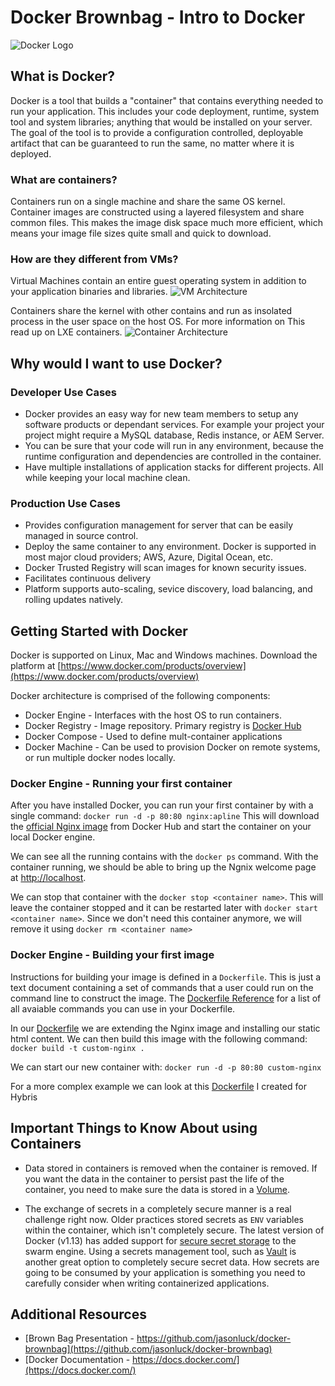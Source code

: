 # Docker Brownbag - Intro to Docker
![Docker Logo](https://www.docker.com/sites/default/files/moby.svg)

## What is Docker?
Docker is a tool that builds a "container" that contains everything needed to run your application. This includes
your code deployment, runtime, system tool and system libraries; anything that would be installed on your server. The goal of
the tool is to provide a configuration controlled, deployable artifact that can be guaranteed to run the same, no matter where
it is deployed.


### What are containers?
Containers run on a single machine and share the same OS kernel. Container images are constructed using a layered
filesystem and share common files. This makes the image disk space much more efficient, which means your image file sizes
quite small and quick to download.

### How are they different from VMs?
Virtual Machines contain an entire guest operating system in addition to your application binaries and libraries. 
![VM Architecture](https://www.docker.com/sites/default/files/WhatIsDocker_2_VMs_0-2_2.png) 

Containers
share the kernel with other contains and run as insolated process in the user space on the host OS. For more information on This
read up on LXE containers.
![Container Architecture](https://www.docker.com/sites/default/files/WhatIsDocker_3_Containers_2_0.png)

## Why would I want to use Docker?

### Developer Use Cases
* Docker provides an easy way for new team members to setup any software products or dependant services. For example your project
your project might require a MySQL database, Redis instance, or AEM Server.
* You can be sure that your code will run in any environment, because the runtime configuration and dependencies are controlled
in the container.
* Have multiple installations of application stacks for different projects. All while keeping your local machine clean.

### Production Use Cases
* Provides configuration management for server that can be easily managed in source control.
* Deploy the same container to any environment. Docker is supported in most major cloud providers; AWS, Azure, Digital Ocean, etc.
* Docker Trusted Registry will scan images for known security issues.
* Facilitates continuous delivery
* Platform supports auto-scaling, sevice discovery, load balancing, and rolling updates natively.


## Getting Started with Docker
Docker is supported on Linux, Mac and Windows machines. Download the platform at [https://www.docker.com/products/overview](https://www.docker.com/products/overview)

Docker architecture is comprised of the following components:
* Docker Engine - Interfaces with the host OS to run containers. 
* Docker Registry - Image repository. Primary registry is [Docker Hub](https://hub.docker.com/)
* Docker Compose - Used to define mult-container applications
* Docker Machine - Can be used to provision Docker on remote systems, or run multiple docker nodes locally.

### Docker Engine - Running your first container
After you have installed Docker, you can run your first container by with a single command:
`docker run -d -p 80:80 nginx:apline`
This will download the [official Nginx image](https://hub.docker.com/_/nginx/) from Docker Hub and start the container on your local Docker engine.

We can see all the running contains with the `docker ps` command. With the container running, we should be able
to bring up the Ngnix welcome page at [http://localhost](http://localhost). 

We can stop that container with the `docker stop <container name>`. This will leave the container stopped and it can be
restarted later with `docker start <container name>`. Since we don't need this container anymore, we will remove it using
`docker rm <container name>`

### Docker Engine - Building your first image
Instructions for building your image is defined in a `Dockerfile`. This is just a text document containing
a set of commands that a user could run on the command line to construct the image. The [Dockerfile Reference](https://docs.docker.com/engine/reference/builder/)
for a list of all avaiable commands you can use in your Dockerfile.

In our [Dockerfile](Dockerfile) we are extending the Nginx image and installing our static html content. We can then
build this image with the following command: `docker build -t custom-nginx .`

We can start our new container with: `docker run -d -p 80:80 custom-nginx`

For a more complex example we can look at this [Dockerfile](https://github.com/jasonluck/hybris-docker/blob/master/Dockerfile) I created for Hybris

## Important Things to Know About using Containers
* Data stored in containers is removed when the container is removed. If you want the data in the container
to persist past the life of the container, you need to make sure the data is stored in a [Volume](https://docs.docker.com/engine/tutorials/dockervolumes/).

* The exchange of secrets in a completely secure manner is a real challenge right now. Older practices stored secrets as `ENV` variables
within the container, which isn't completely secure. The latest version of Docker (v1.13) has added support for [secure secret storage](https://docs.docker.com/engine/swarm/secrets/) to the swarm engine.
Using a secrets management tool, such as [Vault](https://www.vaultproject.io) is another great option to completely secure secret data. How secrets are going
to be consumed by your application is something you need to carefully consider when writing containerized applications.

## Additional Resources
* [Brown Bag Presentation - https://github.com/jasonluck/docker-brownbag](https://github.com/jasonluck/docker-brownbag)
* [Docker Documentation - https://docs.docker.com/](https://docs.docker.com/)